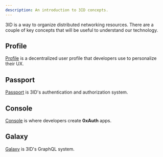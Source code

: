 ```yaml
---
description: An introduction to 3ID concepts.
---
```


3ID is a way to organize distributed networking resources. There are a couple of
key concepts that will be useful to understand our technology.

## Profile

[Profile](../profile/index.md) is a decentralized user profile that developers use to personalize their UX.

## Passport

[Passport](../passport/index.md) is 3ID's authentication and authorization system.

## Console

[Console](../console/index.md) is where developers create **0xAuth** apps.

## Galaxy

[Galaxy](../galaxy/index.md) is 3ID's GraphQL system.
